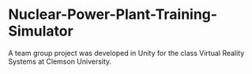 # Nuclear-Power-Plant-Training-Simulator
A team group project was developed in Unity for the class Virtual Reality Systems at Clemson University.
